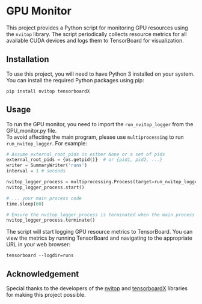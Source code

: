 # GPU Monitor

This project provides a Python script for monitoring GPU resources using the `nvitop` library. The script periodically collects resource metrics for all available CUDA devices and logs them to TensorBoard for visualization.

## Installation

To use this project, you will need to have Python 3 installed on your system. You can install the required Python packages using pip:

```
pip install nvitop tensorboardX
```

## Usage

To run the GPU monitor, you need to import the `run_nvitop_logger` from the GPU_monitor.py file.  
To avoid affecting the main program, please use `multiprocessing` to run `run_nvitop_logger`. For example:

```Python
# Assume external_root_pids is either None or a set of pids
external_root_pids = {os.getpid()}  # or {pid1, pid2, ...}
writer = SummaryWriter('runs')
interval = 1 # seconds

nvitop_logger_process = multiprocessing.Process(target=run_nvitop_logger, args=(external_root_pids, writer))
nvitop_logger_process.start()

# ... your main process code
time.sleep(60)

# Ensure the nvitop_logger_process is terminated when the main process exits
nvitop_logger_process.terminate()
```

The script will start logging GPU resource metrics to TensorBoard. You can view the metrics by running TensorBoard and navigating to the appropriate URL in your web browser:

```Shell
tensorboard --logdir=runs
```

## Acknowledgement

Special thanks to the developers of the [nvitop](https://github.com/XuehaiPan/nvitop) and [tensorboardX](https://github.com/lanpa/tensorboardX) libraries for making this project possible. 


